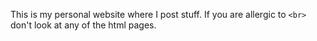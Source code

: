 This is my personal website where I post stuff. If you are allergic to ```<br>``` don't look at any of the html pages.
